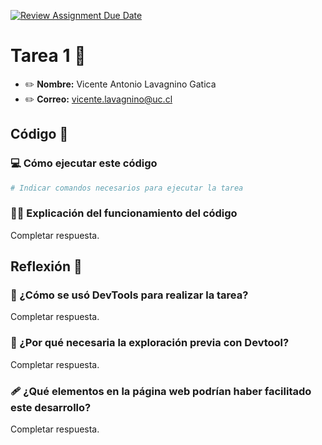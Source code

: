 [![Review Assignment Due Date](https://classroom.github.com/assets/deadline-readme-button-24ddc0f5d75046c5622901739e7c5dd533143b0c8e959d652212380cedb1ea36.svg)](https://classroom.github.com/a/UFP5mCQD)
# Tarea 1 :construction:

* :pencil2: **Nombre:** Vicente Antonio Lavagnino Gatica
* :pencil2: **Correo:** vicente.lavagnino@uc.cl

## Código :symbols:

### :computer: Cómo ejecutar este código

```bash
# Indicar comandos necesarios para ejecutar la tarea
```

### :teacher: Explicación del funcionamiento del código 

Completar respuesta.


## Reflexión :thought_balloon:

### :scroll: ¿Cómo se usó DevTools para realizar la tarea?

Completar respuesta.

### :thinking: ¿Por qué necesaria la exploración previa con Devtool?

Completar respuesta.

### :adhesive_bandage: ¿Qué elementos en la página web podrían haber facilitado este desarrollo?

Completar respuesta.
